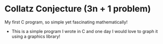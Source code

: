 # Collatz Conjecture (3n + 1 problem)
My first C program, so simple yet fascinating mathematically! 

- This is a simple program I wrote in C and one day I would love to graph it using a graphics library!
